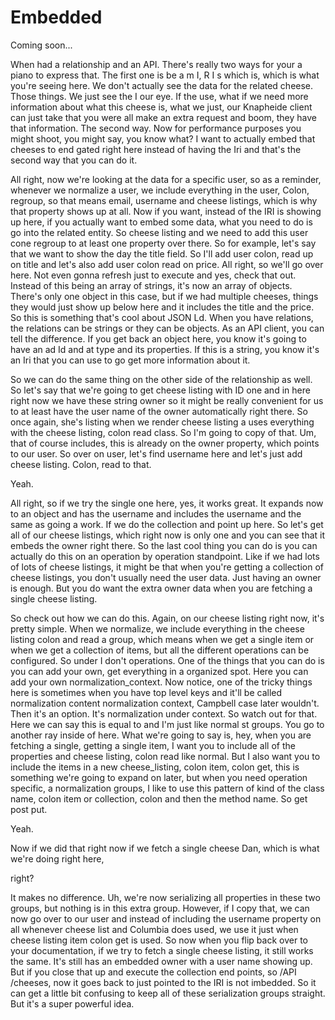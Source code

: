# Embedded

Coming soon...

When had a relationship and an API. There's really two ways for your a piano to
express that. The first one is be a m I, R I s which is, which is what you're seeing
here. We don't actually see the data for the related cheese. Those things. We just
see the I our eye. If the use, what if we need more information about what this
cheese is, what we just, our Knapheide client can just take that you were all make an
extra request and boom, they have that information. The second way. Now for
performance purposes you might shoot, you might say, you know what? I want to
actually embed that cheeses to end gated right here instead of having the Iri and
that's the second way that you can do it.

All right, now we're looking at the data for a specific user, so as a reminder,
whenever we normalize a user, we include everything in the user, Colon, regroup, so
that means email, username and cheese listings, which is why that property shows up
at all. Now if you want, instead of the IRI is showing up here, if you actually want
to embed some data, what you need to do is go into the related entity. So cheese
listing and we need to add this user cone regroup to at least one property over
there. So for example, let's say that we want to show the day the title field. So
I'll add user colon, read up on title and let's also add user colon read on price.
All right, so we'll go over here. Not even gonna refresh just to execute and yes,
check that out. Instead of this being an array of strings, it's now an array of
objects. There's only one object in this case, but if we had multiple cheeses, things
they would just show up below here and it includes the title and the price. So this
is something that's cool about JSON Ld. When you have relations, the relations can be
strings or they can be objects. As an API client, you can tell the difference. If you
get back an object here, you know it's going to have an ad Id and at type and its
properties. If this is a string, you know it's an Iri that you can use to go get more
information about it.

So we can do the same thing on the other side of the relationship as well. So let's
say that we're going to get cheese listing with ID one and in here right now we have
these string owner so it might be really convenient for us to at least have the user
name of the owner automatically right there. So once again, she's listing when we
render cheese listing a uses everything with the cheese listing, colon read class. So
I'm going to copy of that. Um, that of course includes, this is already on the owner
property, which points to our user. So over on user, let's find username here and
let's just add cheese listing. Colon, read to that.

Yeah.

All right, so if we try the single one here, yes, it works great. It expands now to
an object and has the username and includes the username and the same as going a
work. If we do the collection and point up here. So let's get all of our cheese
listings, which right now is only one and you can see that it embeds the owner right
there. So the last cool thing you can do is you can actually do this on an operation
by operation standpoint. Like if we had lots of lots of cheese listings, it might be
that when you're getting a collection of cheese listings, you don't usually need the
user data. Just having an owner is enough. But you do want the extra owner data when
you are fetching a single cheese listing.

So check out how we can do this. Again, on our cheese listing right now, it's pretty
simple. When we normalize, we include everything in the cheese listing colon and read
a group, which means when we get a single item or when we get a collection of items,
but all the different operations can be configured. So under I don't operations. One
of the things that you can do is you can add your own, get everything in a organized
spot. Here you can add your own normalization_context. Now notice, one of the tricky
things here is sometimes when you have top level keys and it'll be called
normalization content normalization context, Campbell case later wouldn't. Then it's
an option. It's normalization under context. So watch out for that. Here we can say
this is equal to and I'm just like normal st groups. You go to another ray inside of
here. What we're going to say is, hey, when you are fetching a single, getting a
single item, I want you to include all of the properties and cheese listing, colon
read like normal. But I also want you to include the items in a new cheese_listing,
colon item, colon get, this is something we're going to expand on later, but when you
need operation specific, a normalization groups, I like to use this pattern of kind
of the class name, colon item or collection, colon and then the method name. So get
post put.

Yeah.

Now if we did that right now if we fetch a single cheese Dan, which is what we're
doing right here,

right?

It makes no difference. Uh, we're now serializing all properties in these two groups,
but nothing is in this extra group. However, if I copy that, we can now go over to
our user and instead of including the username property on all whenever cheese list
and Columbia does used, we use it just when cheese listing item colon get is used. So
now when you flip back over to your documentation, if we try to fetch a single cheese
listing, it still works the same. It's still has an embedded owner with a user name
showing up. But if you close that up and execute the collection end points, so /API
/cheeses, now it goes back to just pointed to the IRI is not imbedded. So it can get
a little bit confusing to keep all of these serialization groups straight. But it's a
super powerful idea.